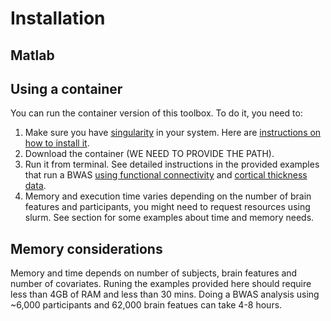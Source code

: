 # Installation

## Matlab

## Using a container

You can run the container version of this toolbox. To do it, you need to:

1. Make sure you have [singularity](https://sylabs.io/guides/3.5/user-guide/introduction.html) in your system. Here are [instructions on how to install it](https://sylabs.io/guides/3.0/user-guide/installation.html).
2. Download the container (WE NEED TO PROVIDE THE PATH).
3. Run it from terminal. See detailed instructions in the provided examples that run a BWAS [using functional connectivity](basic_example.md) and [cortical thickness data](./going_deeper_1.md).
4. Memory and execution time varies depending on the number of brain features and participants, you might need to request resources using slurm. See section for some examples about time and memory needs.

## Memory considerations

Memory and time depends on number of subjects, brain features and number of covariates. 
Runing the examples provided here should require less than 4GB of RAM and less than 30 mins. Doing a BWAS analysis using ~6,000 participants and 62,000 brain featues can take 4-8 hours.